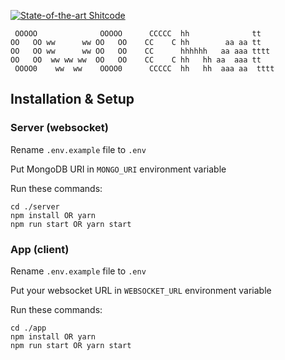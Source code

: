 [![State-of-the-art Shitcode](https://img.shields.io/static/v1?label=State-of-the-art&message=Shitcode&color=7B5804)](https://github.com/trekhleb/state-of-the-art-shitcode)

```
 OOOOO              OOOOO      CCCCC  hh              tt    
OO   OO ww      ww OO   OO    CC    C hh        aa aa tt    
OO   OO ww      ww OO   OO    CC      hhhhhh   aa aaa tttt  
OO   OO  ww ww ww  OO   OO    CC    C hh   hh aa  aaa tt    
 OOOO0    ww  ww    OOOO0      CCCCC  hh   hh  aaa aa  tttt 
```

## Installation & Setup
### Server (websocket)
Rename `.env.example` file to `.env`

Put MongoDB URI in `MONGO_URI` environment variable


Run these commands:
```
cd ./server
npm install OR yarn
npm run start OR yarn start
```

### App (client)
Rename `.env.example` file to `.env`

Put your websocket URL in `WEBSOCKET_URL` environment variable


Run these commands:
```
cd ./app
npm install OR yarn
npm run start OR yarn start
```